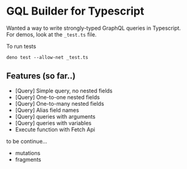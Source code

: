 # GQL Builder for Typescript
Wanted a way to write strongly-typed GraphQL queries in Typescript.  
For demos, look at the `_test.ts` file.

To run tests
```
deno test --allow-net _test.ts
```

## Features (so far..)

* [Query] Simple query, no nested fields
* [Query] One-to-one nested fields
* [Query] One-to-many nested fields
* [Query] Alias field names
* [Query] queries with arguments
* [Query] queries with variables
* Execute function with Fetch Api

to be continue...

* mutations
* fragments